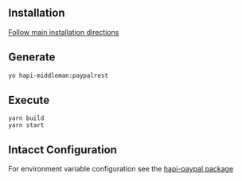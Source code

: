 ## Installation
[Follow main installation directions](../../README.md)

## Generate
```bash
yo hapi-middleman:paypalrest
```

## Execute
```
yarn build
yarn start  
```

## Intacct Configuration
For environment variable configuration see the [hapi-paypal package](https://github.com/trainerbill/hapi-paypal)

